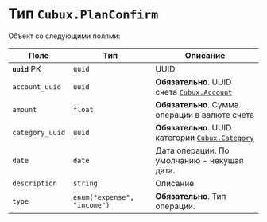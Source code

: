 Тип `Cubux.PlanConfirm`
=======================

Объект со следующими полями:

Поле | Тип | Описание
---- | --- | --------
**`uuid`** PK   | `uuid`   | UUID
`account_uuid`  | `uuid`   | **Обязательно**. UUID счета [`Cubux.Account`][Cubux.Account]
`amount`        | `float`  | **Обязательно**. Сумма операции в валюте счета
`category_uuid` | `uuid`   | **Обязательно**. UUID категории [`Cubux.Category`][Cubux.Category]
`date`          | `date`   | Дата операции. По умолчанию - некущая дата.
`description`   | `string` | Описание
`type` | `enum("expense", "income")` | **Обязательно**. Тип операции.


[Cubux.Account]: account.md
[Cubux.Category]: category.md
